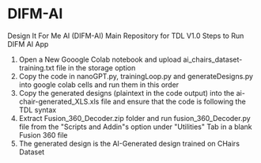 # DIFM-AI
Design It For Me AI (DIFM-AI) Main Repository for TDL V1.0
Steps to Run DIFM AI App
1. Open a New Gooogle Colab notebook and upload ai_chairs_dataset-training.txt file in the storage option
2. Copy the code in nanoGPT.py, trainingLoop.py and generateDesigns.py into google colab cells and run them in this order
3. Copy the generated designs (plaintext in the code output) into the ai-chair-generated_XLS.xls file and ensure that the code is following the TDL syntax
4. Extract Fusion_360_Decoder.zip folder and run fusion_360_Decoder.py file from the "Scripts and Addin"s option under "Utilities" Tab in a blank Fusion 360 file
5. The generated design is the AI-Generated design trained on CHairs Dataset
